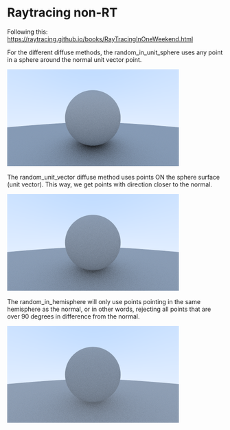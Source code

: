 # Raytracing non-RT

Following this: https://raytracing.github.io/books/RayTracingInOneWeekend.html


For the different diffuse methods, the random_in_unit_sphere uses any point in a sphere around the normal unit vector point.

![Unit sphere diffuse](https://github.com/grantsadie/Raytracing-non-RT/blob/master/random_in_unit_sphere_diffuse.png)

The random_unit_vector diffuse method uses points ON the sphere surface (unit vector). This way, we get points with direction closer to the normal.

![Unit vector diffuse](https://github.com/grantsadie/Raytracing-non-RT/blob/master/random_unit_vector_diffuse.png)

The random_in_hemisphere will only use points pointing in the same hemisphere as the normal, or in other words, rejecting all points that are over 90 degrees in difference from the normal.

![Unit vector diffuse](https://github.com/grantsadie/Raytracing-non-RT/blob/master/random_in_hemisphere_diffuse.png)


